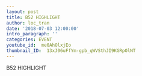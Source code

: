 ```yaml
---
layout: post
title: B52 HIGHLIGHT
author: loc_tran
date: '2018-07-03 12:00:00'
intro_paragraph: ''
categories: EVENT
youtube_id:  me0AhOlxjEo
thumbnail_ID:  13xJ06uFfYm-gpb_qWVSthJI9KGRpOlNT
---
```

B52 HIGHLIGHT
